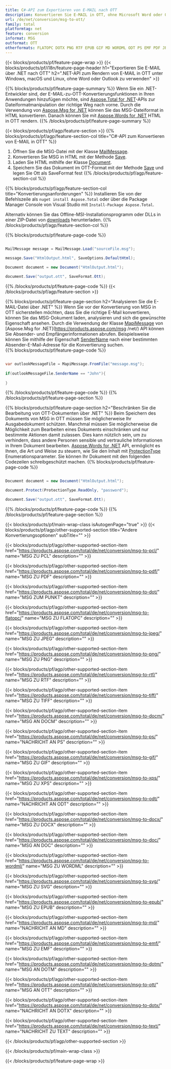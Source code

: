 ```yaml
---
title: C#-API zum Exportieren von E-MAIL nach OTT
description: Konvertieren Sie E-MAIL in OTT, ohne Microsoft Word oder Outlook auf .NET zu verwenden
url: /de/net/conversion/msg-to-ott/
family: total
platformtag: net
feature: conversion
informat: MSG
outformat: OTT
otherformats: FLATOPC DOTX PNG RTF EPUB GIF MD WORDML ODT PS EMF PDF JPEG DOCM DOT DOCX SVG DOC PCL OTT DOTM TEXT XPS TIFF
---
```

{{< blocks/products/pf/feature-page-wrap >}}
{{< blocks/products/pf/i18n/feature-page-header h1="Exportieren Sie E-MAIL über .NET nach OTT" h2=".NET-API zum Rendern von E-MAIL in OTT unter Windows, macOS und Linux, ohne Word oder Outlook zu verwenden" >}}

{{% blocks/products/pf/feature-page-summary %}}
Wenn Sie ein .NET-Entwickler sind, der E-MAIL-zu-OTT-Konvertierungsfunktionen in Ihren Anwendungen hinzufügen möchte, sind [Aspose.Total for .NET](https://products.aspose.com/total/net/)-APIs zur Dateiformatmanipulation der richtige Weg nach vorne. Durch die Verwendung von [Aspose.Msg for .NET](https://products.aspose.com/msg/net/) können Sie das MSG-Dateiformat in HTML konvertieren. Danach können Sie mit [Aspose.Words for .NET](https://products.aspose.com/words/net/) HTML in OTT rendern.
{{% /blocks/products/pf/feature-page-summary  %}}

{{< blocks/products/pf/agp/feature-section >}}
{{% blocks/products/pf/agp/feature-section-col title="C#-API zum Konvertieren von E-MAIL in OTT" %}}
1. Öffnen Sie die MSG-Datei mit der Klasse [MailMessage](https://apireference.aspose.com/msg/net/aspose.msg/mailmessage).
2. Konvertieren Sie MSG in HTML mit der Methode [Save](https://apireference.aspose.com/msg/net/aspose.msg.mailmessage/save/methods/3).
3. Laden Sie HTML mithilfe der Klasse [Document](https://apireference.aspose.com/words/net/aspose.words/document).
4. Speichern Sie das Dokument im OTT-Format mit der Methode [Save](https://apireference.aspose.com/words/net/aspose.words.document/save/methods/4) und legen Sie Ott als SaveFormat fest
{{% /blocks/products/pf/agp/feature-section-col %}}

{{% blocks/products/pf/agp/feature-section-col title="Konvertierungsanforderungen" %}}
Installieren Sie von der Befehlszeile als ```nuget install Aspose.Total``` oder über die Package Manager Console von Visual Studio mit ```Install-Package Aspose.Total```.

Alternativ können Sie das Offline-MSI-Installationsprogramm oder DLLs in einer ZIP-Datei von [downloads](https://downloads.aspose.com/total/net) herunterladen.
{{% /blocks/products/pf/agp/feature-section-col %}}

{{% blocks/products/pf/feature-page-code %}}

```cs

MailMessage message = MailMessage.Load("sourceFile.msg");
 
message.Save("HtmlOutput.html", SaveOptions.DefaultHtml);

Document document = new Document("HtmlOutput.html");

document.Save("output.ott", SaveFormat.Ott); 
```

{{% /blocks/products/pf/feature-page-code %}}
{{< /blocks/products/pf/agp/feature-section >}}

{{% blocks/products/pf/feature-page-section  h2="Analysieren Sie die E-MAIL-Datei über .NET" %}}
Wenn Sie vor der Konvertierung von MSG in OTT sicherstellen möchten, dass Sie die richtige E-Mail konvertieren, können Sie das MSG-Dokument laden, analysieren und sich die gewünschte Eigenschaft ansehen. Durch die Verwendung der Klasse [MapiMessage](https://apireference.aspose.com/msg/net/aspose.msg.mapi/mapimessage) von [Aspose.Msg for .NET](https://products.aspose.com/msg /net/) API können Sie Absender- und Empfängerinformationen abrufen. Beispielsweise können Sie mithilfe der Eigenschaft [SenderName](https://apireference.aspose.com/msg/net/aspose.msg.mapi/mapimessage/properties/sendername) nach einer bestimmten Absender-E-Mail-Adresse für die Konvertierung suchen.  
{{% blocks/products/pf/feature-page-code %}}

```cs

var outlookMessageFile = MapiMessage.FromFile("message.msg");
 
if(outlookMessageFile.SenderName == "John"){
    
}
```

{{% /blocks/products/pf/feature-page-code  %}}
{{% /blocks/products/pf/feature-page-section %}}

{{% blocks/products/pf/feature-page-section  h2="Beschränken Sie die Bearbeitung von OTT-Dokumenten über .NET" %}}
Beim Speichern des Dokuments von MSG in OTT müssen Sie möglicherweise Ihr Ausgabedokument schützen. Manchmal müssen Sie möglicherweise die Möglichkeit zum Bearbeiten eines Dokuments einschränken und nur bestimmte Aktionen damit zulassen. Dies kann nützlich sein, um zu verhindern, dass andere Personen sensible und vertrauliche Informationen in Ihrem Dokument bearbeiten. [Aspose.Words for .NET](https://products.aspose.com/words/net/) API, ermöglicht es Ihnen, die Art und Weise zu steuern, wie Sie den Inhalt mit [ProtectionType](https://apireference.aspose.com/words/net/aspose.words/protectiontype) Enumerationsparameter. Sie können Ihr Dokument mit den folgenden Codezeilen schreibgeschützt machen. 
{{% blocks/products/pf/feature-page-code %}}

```cs

Document document = new Document("HtmlOutput.html");

document.Protect(ProtectionType.ReadOnly, "password");

document.Save("output.ott", SaveFormat.Ott);  
```

{{% /blocks/products/pf/feature-page-code  %}}
{{% /blocks/products/pf/feature-page-section %}}

{{< blocks/products/pf/main-wrap-class isAutogenPage="true" >}}
{{< blocks/products/pf/agp/other-supported-section title="Andere Konvertierungsoptionen" subTitle="" >}}

{{< blocks/products/pf/agp/other-supported-section-item href="https://products.aspose.com/total/de/net/conversion/msg-to-pcl/" name="MSG ZU PCL" description="" >}}

{{< blocks/products/pf/agp/other-supported-section-item href="https://products.aspose.com/total/de/net/conversion/msg-to-pdf/" name="MSG ZU PDF" description="" >}}

{{< blocks/products/pf/agp/other-supported-section-item href="https://products.aspose.com/total/de/net/conversion/msg-to-dot/" name="MSG ZUM PUNKT" description="" >}}

{{< blocks/products/pf/agp/other-supported-section-item href="https://products.aspose.com/total/de/net/conversion/msg-to-flatopc/" name="MSG ZU FLATOPC" description="" >}}

{{< blocks/products/pf/agp/other-supported-section-item href="https://products.aspose.com/total/de/net/conversion/msg-to-jpeg/" name="MSG ZU JPEG" description="" >}}

{{< blocks/products/pf/agp/other-supported-section-item href="https://products.aspose.com/total/de/net/conversion/msg-to-png/" name="MSG ZU PNG" description="" >}}

{{< blocks/products/pf/agp/other-supported-section-item href="https://products.aspose.com/total/de/net/conversion/msg-to-rtf/" name="MSG ZU RTF" description="" >}}

{{< blocks/products/pf/agp/other-supported-section-item href="https://products.aspose.com/total/de/net/conversion/msg-to-tiff/" name="MSG ZU TIFF" description="" >}}

{{< blocks/products/pf/agp/other-supported-section-item href="https://products.aspose.com/total/de/net/conversion/msg-to-docm/" name="MSG AN DOCM" description="" >}}

{{< blocks/products/pf/agp/other-supported-section-item href="https://products.aspose.com/total/de/net/conversion/msg-to-ps/" name="NACHRICHT AN PS" description="" >}}

{{< blocks/products/pf/agp/other-supported-section-item href="https://products.aspose.com/total/de/net/conversion/msg-to-gif/" name="MSG ZU GIF" description="" >}}

{{< blocks/products/pf/agp/other-supported-section-item href="https://products.aspose.com/total/de/net/conversion/msg-to-xps/" name="MSG ZU XPS" description="" >}}

{{< blocks/products/pf/agp/other-supported-section-item href="https://products.aspose.com/total/de/net/conversion/msg-to-odt/" name="NACHRICHT AN ODT" description="" >}}

{{< blocks/products/pf/agp/other-supported-section-item href="https://products.aspose.com/total/de/net/conversion/msg-to-docx/" name="MSG ZU DOCX" description="" >}}

{{< blocks/products/pf/agp/other-supported-section-item href="https://products.aspose.com/total/de/net/conversion/msg-to-doc/" name="MSG AN DOC" description="" >}}

{{< blocks/products/pf/agp/other-supported-section-item href="https://products.aspose.com/total/de/net/conversion/msg-to-wordml/" name="MSG ZU WORDML" description="" >}}

{{< blocks/products/pf/agp/other-supported-section-item href="https://products.aspose.com/total/de/net/conversion/msg-to-svg/" name="MSG ZU SVG" description="" >}}

{{< blocks/products/pf/agp/other-supported-section-item href="https://products.aspose.com/total/de/net/conversion/msg-to-epub/" name="MSG ZU EPUB" description="" >}}

{{< blocks/products/pf/agp/other-supported-section-item href="https://products.aspose.com/total/de/net/conversion/msg-to-md/" name="NACHRICHT AN MD" description="" >}}

{{< blocks/products/pf/agp/other-supported-section-item href="https://products.aspose.com/total/de/net/conversion/msg-to-emf/" name="MSG ZU EMF" description="" >}}

{{< blocks/products/pf/agp/other-supported-section-item href="https://products.aspose.com/total/de/net/conversion/msg-to-dotm/" name="MSG AN DOTM" description="" >}}

{{< blocks/products/pf/agp/other-supported-section-item href="https://products.aspose.com/total/de/net/conversion/msg-to-ott/" name="MSG AN OTT" description="" >}}

{{< blocks/products/pf/agp/other-supported-section-item href="https://products.aspose.com/total/de/net/conversion/msg-to-dotx/" name="NACHRICHT AN DOTX" description="" >}}

{{< blocks/products/pf/agp/other-supported-section-item href="https://products.aspose.com/total/de/net/conversion/msg-to-text/" name="NACHRICHT ZU TEXT" description="" >}}



{{< /blocks/products/pf/agp/other-supported-section >}}

{{< /blocks/products/pf/main-wrap-class >}}

{{< /blocks/products/pf/feature-page-wrap >}}